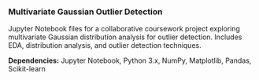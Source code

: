 ### Multivariate Gaussian Outlier Detection

Jupyter Notebook files for a collaborative coursework project exploring multivariate Gaussian distribution analysis for outlier detection. Includes EDA, distribution analysis, and outlier detection techniques.

**Dependencies:** Jupyter Notebook, Python 3.x, NumPy, Matplotlib, Pandas, Scikit-learn



